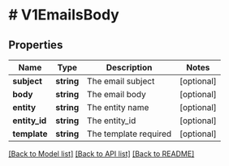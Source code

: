 # # V1EmailsBody

## Properties

Name | Type | Description | Notes
------------ | ------------- | ------------- | -------------
**subject** | **string** | The email subject | [optional]
**body** | **string** | The email body | [optional]
**entity** | **string** | The entity name | [optional]
**entity_id** | **string** | The entity_id | [optional]
**template** | **string** | The template required | [optional]

[[Back to Model list]](../../README.md#models) [[Back to API list]](../../README.md#endpoints) [[Back to README]](../../README.md)
